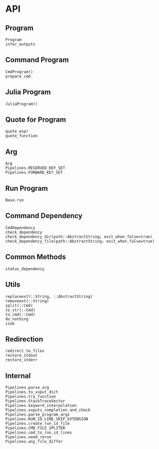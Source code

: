 # API

## Program
```@docs
Program
infer_outputs
```

## Command Program
```@docs
CmdProgram()
prepare_cmd
```

## Julia Program
```@docs
JuliaProgram()
```

## Quote for Program
```@docs
quote_expr
quote_function
```

## Arg
```@docs
Arg
Pipelines.RESERVED_KEY_SET
Pipelines.FORWARD_KEY_SET
```

## Run Program
```@docs
Base.run
```

## Command Dependency
```@docs
CmdDependency
check_dependency
check_dependency_dir(path::AbstractString; exit_when_false=true)
check_dependency_file(path::AbstractString; exit_when_false=true)
```

## Common Methods
```@docs
status_dependency
```

## Utils
```@docs
replaceext(::String, ::AbstractString)
removeext(::String)
split(::Cmd)
to_str(::Cmd)
to_cmd(::Cmd)
do_nothing
isok
```

## Redirection
```@docs
redirect_to_files
restore_stdout
restore_stderr
```

## Internal
```@docs
Pipelines.parse_arg
Pipelines.to_xxput_dict
Pipelines.try_function
Pipelines.StackTraceVector
Pipelines.keyword_interpolation
Pipelines.xxputs_completion_and_check
Pipelines.parse_program_args
Pipelines.RUN_ID_LINE_SKIP_EXTENSION
Pipelines.create_run_id_file
Pipelines.CMD_FILE_SPLITER
Pipelines.cmd_to_run_id_lines
Pipelines.need_rerun
Pipelines.any_file_differ
```
